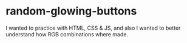 # random-glowing-buttons
I wanted to practice with HTML, CSS &amp; JS, and also I wanted to better understand how RGB combinations where made.
